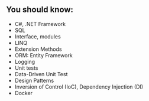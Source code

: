 ## You should know:

- C#, .NET Framework
- SQL
- Interface, modules
- LINQ
- Extension Methods
- ORM: Entity Framework
- Logging
- Unit tests
- Data-Driven Unit Test
- Design Patterns
- Inversion of Control (IoC), Dependency Injection (DI) 
- Docker
